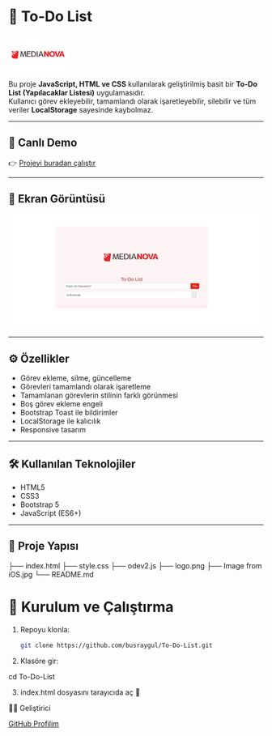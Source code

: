 # 📝 To-Do List

<img src="logo.png" alt="Proje Logosu" width="120"/>

Bu proje **JavaScript, HTML ve CSS** kullanılarak geliştirilmiş basit bir **To-Do List (Yapılacaklar Listesi)** uygulamasıdır.  
Kullanıcı görev ekleyebilir, tamamlandı olarak işaretleyebilir, silebilir ve tüm veriler **LocalStorage** sayesinde kaybolmaz.

---

## 🚀 Canlı Demo
👉 [Projeyi buradan çalıştır](https://busraygul.github.io/To-Do-List/)

---

## 📸 Ekran Görüntüsü
![Uygulama Görseli](Image%20from%20iOS.jpg)

---

## ⚙️ Özellikler
- Görev ekleme, silme, güncelleme
- Görevleri tamamlandı olarak işaretleme
- Tamamlanan görevlerin stilinin farklı görünmesi
- Boş görev ekleme engeli
- Bootstrap Toast ile bildirimler
- LocalStorage ile kalıcılık
- Responsive tasarım

---

## 🛠️ Kullanılan Teknolojiler
- HTML5
- CSS3
- Bootstrap 5
- JavaScript (ES6+)

---

## 📂 Proje Yapısı

├── index.html
├── style.css
├── odev2.js
├── logo.png
├── Image from iOS.jpg
└── README.md

# 📌 Kurulum ve Çalıştırma
1. Repoyu klonla:
   ```bash
   git clone https://github.com/busraygul/To-Do-List.git

2. Klasöre gir:

  cd To-Do-List

3. index.html dosyasını tarayıcıda aç 🚀

👩‍💻 Geliştirici

[GitHub Profilim](https://github.com/busraygul)
